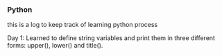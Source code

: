 ### Python
this is a log to keep track of learning python process

Day 1: Learned to define string variables and print them in three different forms: upper(), lower() and title().

